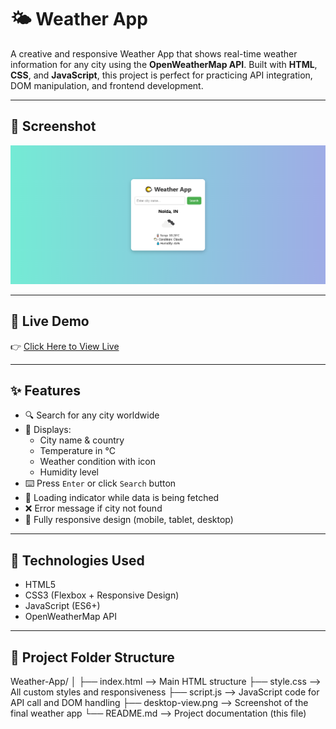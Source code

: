 # 🌤️ Weather App

A creative and responsive Weather App that shows real-time weather information for any city using the **OpenWeatherMap API**. Built with **HTML**, **CSS**, and **JavaScript**, this project is perfect for practicing API integration, DOM manipulation, and frontend development.

---

## 📸 Screenshot

![Desktop View](desktop-view.png)

---

## 🔗 Live Demo

👉 [Click Here to View Live](https://suru190.github.io/Weather-App/)

---

## ✨ Features

- 🔍 Search for any city worldwide
- 🎯 Displays:
  - City name & country
  - Temperature in °C
  - Weather condition with icon
  - Humidity level
- ⌨️ Press `Enter` or click `Search` button
- 🔄 Loading indicator while data is being fetched
- ❌ Error message if city not found
- 📱 Fully responsive design (mobile, tablet, desktop)

---

## 🚀 Technologies Used

- HTML5
- CSS3 (Flexbox + Responsive Design)
- JavaScript (ES6+)
- OpenWeatherMap API

---

## 📁 Project Folder Structure

Weather-App/
│
├── index.html          --> Main HTML structure
├── style.css           --> All custom styles and responsiveness
├── script.js           --> JavaScript code for API call and DOM handling
├── desktop-view.png    --> Screenshot of the final weather app
└── README.md           --> Project documentation (this file)

